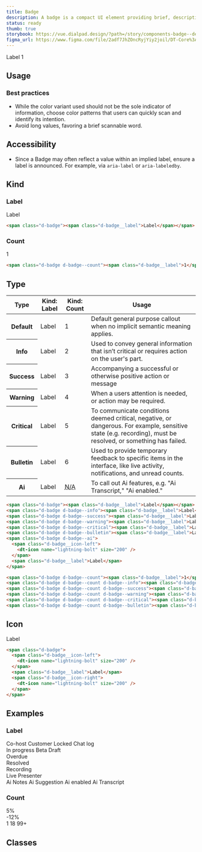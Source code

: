 ```yaml
---
title: Badge
description: A badge is a compact UI element providing brief, descriptive information about an element and its surrounding context. It is terse, ideally one word.
status: ready
thumb: true
storybook: https://vue.dialpad.design/?path=/story/components-badge--default
figma_url: https://www.figma.com/file/2adf7JhZOncRyjYiy2joil/DT-Core%3A-Components-7?node-id=8914%3A21227&viewport=656%2C314%2C0.55&t=xHutRjwo1o5zMTgT-11
---
```


<code-well-header bgclass="d-bgc-primary">
  <div class="d-d-flex d-gg8 d-ai-center">
    <span class="d-badge"><span class="d-badge__label">Label</span></span>
    <span class="d-badge d-badge--count"><span class="d-badge__label">1</span></span>
  </div>
</code-well-header>

<!-- <component-combinator component-name="DtBadge" /> -->

## Usage

<dialtone-usage>
<template #do>

- To flag and draw awareness to a specific element or feature of focus. For example, something is unique about that separates it from other like content.
- As a notification system with minimal footprint.
</template>
<template #dont>

- To indicate that interaction by the user is required.
</template>
</dialtone-usage>

### Best practices

- While the color variant used should not be the sole indicator of information, choose color patterns that users can quickly scan and identify its intention.
- Avoid long values, favoring a brief scannable word.

## Accessibility

- Since a Badge may often reflect a value within an implied label, ensure a label is announced. For example, via `aria-label` or `aria-labeledby`.

## Kind

### Label

<code-well-header bgclass="d-bgc-primary">
  <span class="d-badge"><span class="d-badge__label">Label</span></span>
</code-well-header>

```html
<span class="d-badge"><span class="d-badge__label">Label</span></span>
```

### Count

<code-well-header bgclass="d-bgc-primary">
  <span class="d-badge d-badge--count"><span class="d-badge__label">1</span></span>
</code-well-header>

```html
<span class="d-badge d-badge--count"><span class="d-badge__label">1</span></span>
```

## Type

<table class="d-table dialtone-doc-table d-mb16">
  <thead>
    <tr>
      <th>Type</th>
      <th class="d-ws-nowrap">Kind: <span class="d-fw-normal">Label</span></th>
      <th class="d-ws-nowrap">Kind: <span class="d-fw-normal">Count</span></th>
      <th>Usage</th>
    </tr>
  </thead>
  <tbody>
    <tr>
      <th class="d-ta-left">Default</th>
      <td>
        <span class="d-badge">Label</span>
      </td>
      <td>
        <span class="d-badge d-badge--count"><span class="d-badge__label">1</span></span>
      </td>
      <td>Default general purpose callout when no implicit semantic meaning applies.</td>
    </tr>
    <tr>
      <th class="d-ta-left">Info</th>
      <td>
        <span class="d-badge d-badge--info"><span class="d-badge__label">Label</span></span>
      </td>
      <td>
        <span class="d-badge d-badge--count d-badge--info"><span class="d-badge__label">2</span></span>
      </td>
      <td>Used to convey general information that isn’t critical or requires action on the user's part.</td>
    </tr>
    <tr>
      <th class="d-ta-left">Success</th>
      <td>
        <span class="d-badge d-badge--success"><span class="d-badge__label">Label</span></span>
      </td>
      <td>
        <span class="d-badge d-badge--count d-badge--success"><span class="d-badge__label">3</span></span>
      </td>
      <td>Accompanying a successful or otherwise positive action or message</td>
    </tr>
    <tr>
      <th class="d-ta-left">Warning</th>
      <td>
        <span class="d-badge d-badge--warning"><span class="d-badge__label">Label</span></span>
      </td>
      <td>
        <span class="d-badge d-badge--count d-badge--warning"><span class="d-badge__label">4</span></span>
      </td>
      <td>When a users attention is needed, or action may be required.</td>
    </tr>
    <tr>
      <th class="d-ta-left">Critical</th>
      <td>
        <span class="d-badge d-badge--critical"><span class="d-badge__label">Label</span></span>
      </td>
      <td>
        <span class="d-badge d-badge--count d-badge--critical"><span class="d-badge__label">5</span></span>
      </td>
      <td>To communicate conditions deemed critical, negative, or dangerous. For example, sensitive state (e.g. recording), must be resolved, or something has failed.</td>
    </tr>
    <tr>
      <th class="d-ta-left">Bulletin</th>
      <td>
        <span class="d-badge d-badge--bulletin"><span class="d-badge__label">Label</span></span>
      </td>
      <td>
        <span class="d-badge d-badge--count d-badge--bulletin"><span class="d-badge__label">6</span></span>
      </td>
      <td>Used to provide temporary feedback to specific items in the interface, like live activity, notifications, and unread counts. </td>
    </tr>
    <tr>
      <th class="d-ta-left">Ai</th>
      <td>
        <span class="d-badge d-badge--ai">
          <span class="d-badge__icon-left">
            <dt-icon name="dialpad-ai" size="200" />
          </span>
          <span class="d-badge__label">Label</span>
        </span>
      </td>
      <td><abbr class="d-fc-black-400 d-td-none d-fs-100" title="Not applicable">N/A</abbr></td>
      <td>To call out Ai features, e.g. "Ai Transcript," "Ai enabled."</td>
    </tr>
  </tbody>
</table>

```html
<span class="d-badge"><span class="d-badge__label">Label</span></span>
<span class="d-badge d-badge--info"><span class="d-badge__label">Label</span></span>
<span class="d-badge d-badge--success"><span class="d-badge__label">Label</span></span>
<span class="d-badge d-badge--warning"><span class="d-badge__label">Label</span></span>
<span class="d-badge d-badge--critical"><span class="d-badge__label">Label</span></span>
<span class="d-badge d-badge--bulletin"><span class="d-badge__label">Label</span></span>
<span class="d-badge d-badge--ai">
  <span class="d-badge__icon-left">
    <dt-icon name="lightning-bolt" size="200" />
  </span>
  <span class="d-badge__label">Label</span>
</span>

<span class="d-badge d-badge--count"><span class="d-badge__label">1</span></span>
<span class="d-badge d-badge--count d-badge--info"><span class="d-badge__label">2</span></span>
<span class="d-badge d-badge--count d-badge--success"><span class="d-badge__label">3</span></span>
<span class="d-badge d-badge--count d-badge--warning"><span class="d-badge__label">4</span></span>
<span class="d-badge d-badge--count d-badge--critical"><span class="d-badge__label">5</span></span>
<span class="d-badge d-badge--count d-badge--bulletin"><span class="d-badge__label">6</span></span>
```

## Icon

<code-well-header bgclass="d-bgc-primary">
  <span class="d-badge">
    <span class="d-badge__icon-left">
      <dt-icon name="lightning-bolt" size="200" />
    </span>
    <span class="d-badge__label">Label</span>
    <span class="d-badge__icon-right">
      <dt-icon name="lightning-bolt" size="200" />
    </span>
  </span>
</code-well-header>

```html
<span class="d-badge">
  <span class="d-badge__icon-left">
    <dt-icon name="lightning-bolt" size="200" />
  </span>
  <span class="d-badge__label">Label</span>
  <span class="d-badge__icon-right">
    <dt-icon name="lightning-bolt" size="200" />
  </span>
</span>
```

## Examples

### Label

<code-well-header bgclass="d-bgc-primary">
  <div>
    <div class="d-d-flex d-gg8 d-ai-center">
      <span class="d-badge">Co-host</span>
      <span class="d-badge">Customer</span>
      <span class="d-badge">
        <span class="d-badge__icon-left">
          <dt-icon name="lock" size="200" />
        </span>
        <span class="d-badge__label">Locked</span>
        </span>
      <span class="d-badge">
        <span class="d-badge__icon-left">
          <dt-icon name="message" size="200" />
        </span>
        <span class="d-badge__label">Chat log</span>
      </span>
    </div>
  </div>
  <div>
    <div class="d-d-flex d-gg8 d-ai-center">
      <span class="d-badge d-badge--info"><span class="d-badge__label">In progress</span></span>
      <span class="d-badge d-badge--info"><span class="d-badge__label">Beta</span></span>
      <span class="d-badge d-badge--info"><span class="d-badge__label">Draft</span></span>
    </div>
  </div>
  <div>
    <div class="d-d-flex d-gg8 d-ai-center">
      <span class="d-badge d-badge--warning"><span class="d-badge__label">Overdue</span></span>
    </div>
  </div>
  <div>
    <div class="d-d-flex d-gg8 d-ai-center">
      <span class="d-badge d-badge--success"><span class="d-badge__label">Resolved</span></span>
    </div>
  </div>
  <div>
    <div class="d-d-flex d-gg8 d-ai-center">
      <span class="d-badge d-badge--critical">
        <span class="d-badge__icon-left">
          <dt-icon name="record-filled" size="200" />
        </span>
        <span class="d-badge__label">Recording</span>
      </span>
    </div>
  </div>
  <div>
    <div class="d-d-flex d-gg8 d-ai-center">
      <span class="d-badge d-badge--bulletin"><span class="d-badge__label">Live</span></span>
      <span class="d-badge d-badge--bulletin"><span class="d-badge__label">Presenter</span></span>
    </div>
  </div>
  <div>
    <div class="d-d-flex d-gg8 d-ai-center">
      <span class="d-badge d-badge--ai">
        <span class="d-badge__icon-left">
          <dt-icon name="dialpad-ai" size="200" />
        </span>
        <span class="d-vi-visible-sr">Ai</span>
        <span class="d-badge__label">Notes</span>
      </span>
      <span class="d-badge d-badge--ai">
        <span class="d-badge__icon-left">
          <dt-icon name="dialpad-ai" size="200" />
        </span>
        <span class="d-vi-visible-sr">Ai</span>
        <span class="d-badge__label">Suggestion</span>
      </span>
      <span class="d-badge d-badge--ai">
        <span class="d-badge__icon-left">
          <dt-icon name="dialpad-ai" size="200" />
        </span>
        <span class="d-vi-visible-sr">Ai</span>
        <span class="d-badge__label">enabled</span>
      </span>
      <span class="d-badge d-badge--ai">
        <span class="d-badge__icon-left">
          <dt-icon name="dialpad-ai" size="200" />
        </span>
        <span class="d-vi-visible-sr">Ai</span>
        <span class="d-badge__label">Transcript</span>
      </span>
    </div>
  </div>
</code-well-header>

### Count

<code-well-header bgclass="d-bgc-primary">
  <div>
    <div class="d-d-flex d-gg8 d-ai-center">
      <span class="d-badge d-badge--count d-badge--success">
        <span class="d-badge__icon-left">
          <dt-icon name="arrow-up" size="200" />
        </span>
        <span class="d-badge__label">5%</span>
      </span>
    </div>
  </div>
  <div>
    <div class="d-d-flex d-gg8 d-ai-center">
      <span class="d-badge d-badge--count d-badge--critical">
        <span class="d-badge__icon-left">
          <dt-icon name="arrow-down" size="200" />
        </span>
        <span class="d-badge__label">-12%</span>
      </span>
    </div>
  </div>
  <div>
    <div class="d-d-flex d-gg8 d-ai-center">
      <span class="d-badge d-badge--count d-badge--bulletin"><span class="d-badge__label">1</span></span>
      <span class="d-badge d-badge--count d-badge--bulletin"><span class="d-badge__label">18</span></span>
      <span class="d-badge d-badge--count d-badge--bulletin"><span class="d-badge__label">99+</span></span>
    </div>
  </div>
</code-well-header>

## Classes

<component-class-table component-name="badge"></component-class-table>

<script setup>
  import { classes } from '@data/badge.json';
  import DialtoneUsage from '@baseComponents/DialtoneUsage.vue';
</script>
